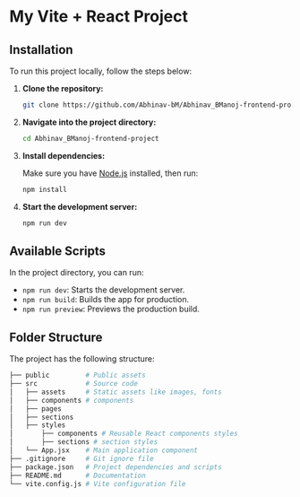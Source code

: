 # My Vite + React Project




## Installation

To run this project locally, follow the steps below:

1. **Clone the repository:**

    ```bash
    git clone https://github.com/Abhinav-bM/Abhinav_BManoj-frontend-project.git
    ```

2. **Navigate into the project directory:**

    ```bash
    cd Abhinav_BManoj-frontend-project
    ```

3. **Install dependencies:**

    Make sure you have [Node.js](https://nodejs.org/) installed, then run:

    ```bash
    npm install
    ```

4. **Start the development server:**

    ```bash
    npm run dev
    ```

## Available Scripts

In the project directory, you can run:

- `npm run dev`: Starts the development server.
- `npm run build`: Builds the app for production.
- `npm run preview`: Previews the production build.

## Folder Structure

The project has the following structure:

```bash
├── public         # Public assets
├── src            # Source code
│   ├── assets     # Static assets like images, fonts
│   ├── components # components
│   ├── pages
│   ├── sections
│   ├── styles     
│       ├── components # Reusable React components styles
│       ├── sections # section styles
│   └── App.jsx    # Main application component
├── .gitignore     # Git ignore file
├── package.json   # Project dependencies and scripts
├── README.md      # Documentation
└── vite.config.js # Vite configuration file
